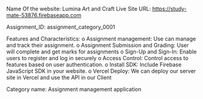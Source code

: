 Name Of the website: Lumina Art and Craft 
Live Site URL: https://study-mate-53876.firebaseapp.com 

Assignment_ID: assignment_category_0001
 
Features and Characteristics: o Assignment management: Use can manage and track their assignment. o  Assignment Submission and Grading: User will complete and get marks for assignments o Sign-Up and Sign-In: Enable users to register and log in securely o Access Control: Control access to features based on user authentication. o Install SDK: Include Firebase JavaScript SDK in your website. o Vercel Deploy: We can deploy our server site in Vercel and use the API in our Client 

Category name: Assignment management application



